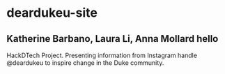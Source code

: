 # deardukeu-site
## Katherine Barbano, Laura Li, Anna Mollard hello
HackDTech Project. Presenting information from Instagram handle @deardukeu to inspire change in the Duke community.
